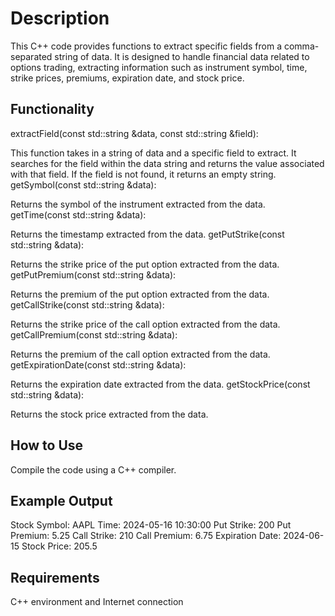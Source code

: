 # Description
This C++ code provides functions to extract specific fields from a comma-separated string of data. It is designed to handle financial data related to options trading, extracting information such as instrument symbol, time, strike prices, premiums, expiration date, and stock price.

## Functionality
extractField(const std::string &data, const std::string &field):

This function takes in a string of data and a specific field to extract.
It searches for the field within the data string and returns the value associated with that field.
If the field is not found, it returns an empty string.
getSymbol(const std::string &data):

Returns the symbol of the instrument extracted from the data.
getTime(const std::string &data):

Returns the timestamp extracted from the data.
getPutStrike(const std::string &data):

Returns the strike price of the put option extracted from the data.
getPutPremium(const std::string &data):

Returns the premium of the put option extracted from the data.
getCallStrike(const std::string &data):

Returns the strike price of the call option extracted from the data.
getCallPremium(const std::string &data):

Returns the premium of the call option extracted from the data.
getExpirationDate(const std::string &data):

Returns the expiration date extracted from the data.
getStockPrice(const std::string &data):

Returns the stock price extracted from the data.

## How to Use
Compile the code using a C++ compiler. 

## Example Output

Stock Symbol: AAPL
Time: 2024-05-16 10:30:00
Put Strike: 200
Put Premium: 5.25
Call Strike: 210
Call Premium: 6.75
Expiration Date: 2024-06-15
Stock Price: 205.5

## Requirements
C++ environment and Internet connection

